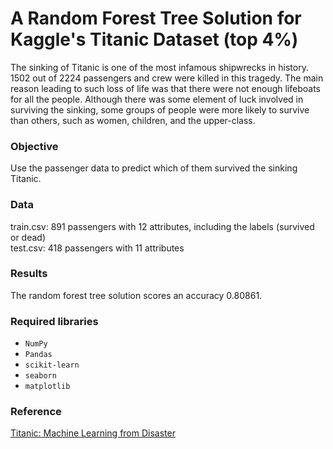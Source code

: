 # A Random Forest Tree Solution for Kaggle's Titanic Dataset (top 4%)

The sinking of Titanic is one of the most infamous shipwrecks in history. 1502 out of 2224 passengers and crew were killed in this tragedy. The main reason leading to such loss of life was that there were not enough lifeboats for all the people. Although there was some element of luck involved in surviving the sinking, some groups of people were more likely to survive than others, such as women, children, and the upper-class.

### Objective
Use the passenger data to predict which of them survived the sinking Titanic.


### Data
train.csv: 891 passengers with 12 attributes, including the labels (survived or dead)<br>
test.csv: 418 passengers with 11 attributes


### Results
The random forest tree solution scores an accuracy 0.80861.

### Required libraries
- ``NumPy``
- ``Pandas``
- ``scikit-learn``
- ``seaborn``
- ``matplotlib``


### Reference
[Titanic: Machine Learning from Disaster](https://www.kaggle.com/c/titanic)

